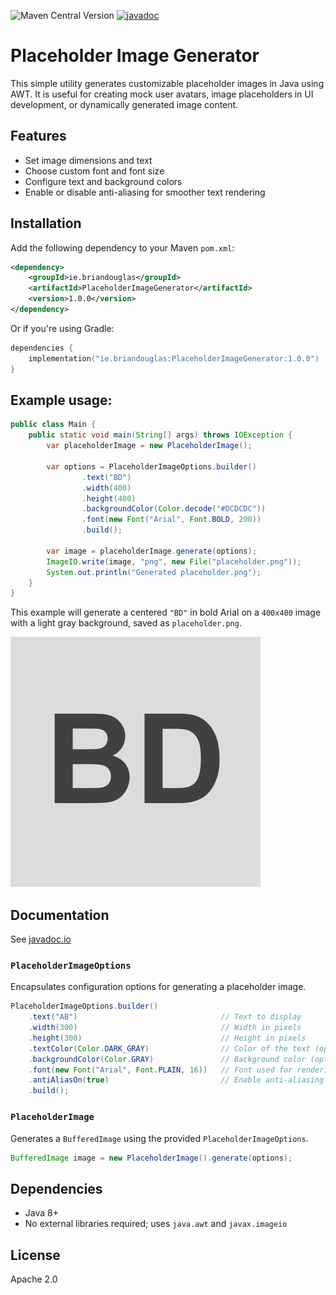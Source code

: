 ![Maven Central Version](https://img.shields.io/maven-central/v/ie.briandouglas/PlaceholderImageGenerator)
[![javadoc](https://javadoc.io/badge2/ie.briandouglas/PlaceholderImageGenerator/javadoc.svg)](https://javadoc.io/doc/ie.briandouglas/PlaceholderImageGenerator)



# Placeholder Image Generator

This simple utility generates customizable placeholder images in Java using AWT. It is useful for creating mock user avatars, image placeholders in UI development, or dynamically generated image content.

## Features

* Set image dimensions and text
* Choose custom font and font size
* Configure text and background colors
* Enable or disable anti-aliasing for smoother text rendering

## Installation

Add the following dependency to your Maven `pom.xml`:

```xml
<dependency>
    <groupId>ie.briandouglas</groupId>
    <artifactId>PlaceholderImageGenerator</artifactId>
    <version>1.0.0</version>
</dependency>
```

Or if you're using Gradle:

```kotlin
dependencies {
    implementation("ie.briandouglas:PlaceholderImageGenerator:1.0.0")
}
```

## Example usage:

```java
public class Main {
    public static void main(String[] args) throws IOException {
        var placeholderImage = new PlaceholderImage();

        var options = PlaceholderImageOptions.builder()
                .text("BD")
                .width(400)
                .height(400)
                .backgroundColor(Color.decode("#DCDCDC"))
                .font(new Font("Arial", Font.BOLD, 200))
                .build();

        var image = placeholderImage.generate(options);
        ImageIO.write(image, "png", new File("placeholder.png"));
        System.out.println("Generated placeholder.png");
    }
}
```

This example will generate a centered `"BD"` in bold Arial on a `400x400` image with a light gray background, saved as `placeholder.png`.

![Example placeholder image](./placeholder.png)

## Documentation

See [javadoc.io](https://javadoc.io/doc/ie.briandouglas/PlaceholderImageGenerator/latest/index.html)

### `PlaceholderImageOptions`

Encapsulates configuration options for generating a placeholder image.

```java
PlaceholderImageOptions.builder()
    .text("AB")                                // Text to display
    .width(300)                                // Width in pixels
    .height(300)                               // Height in pixels
    .textColor(Color.DARK_GRAY)                // Color of the text (optional, default: DARK_GRAY)
    .backgroundColor(Color.GRAY)               // Background color (optional, default: GRAY)
    .font(new Font("Arial", Font.PLAIN, 16))   // Font used for rendering (optional)
    .antiAliasOn(true)                         // Enable anti-aliasing (optional, default: true)
    .build();
```

### `PlaceholderImage`

Generates a `BufferedImage` using the provided `PlaceholderImageOptions`.

```java
BufferedImage image = new PlaceholderImage().generate(options);
```

## Dependencies

* Java 8+
* No external libraries required; uses `java.awt` and `javax.imageio`

## License

Apache 2.0
